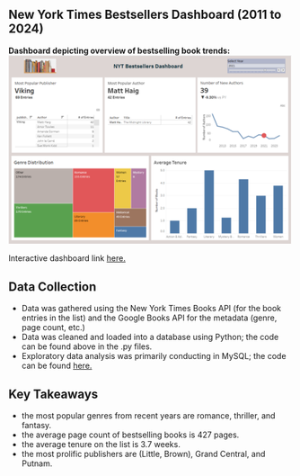 ## New York Times Bestsellers Dashboard (2011 to 2024)

**Dashboard depicting overview of bestselling book trends:**
![NYT Bestsellers dashboard](https://github.com/TammyCarrick/nytBestsellers/blob/main/dashboard.png)

Interactive dashboard link [here.](https://public.tableau.com/app/profile/tammy.carrick/viz/NewYorkTimesBestsellers_17391608404480/BestsellersDashboard?publish=yes)

## Data Collection

 - Data was gathered using the New York Times Books API (for the book entries in the list) and the Google Books API for the metadata (genre, page count, etc.)
 - Data was cleaned and loaded into a database using Python; the code can be found above in the .py files.
 - Exploratory data analysis was primarily conducting in MySQL; the code can be found [here.](https://github.com/TammyCarrick/nytBestsellers/tree/main/sql_queries)

## Key Takeaways
  - the most popular genres from recent years are romance, thriller, and fantasy.
  - the average page count of bestselling books is 427 pages.
  - the average tenure on the list is 3.7 weeks.
  - the most prolific publishers are (Little, Brown), Grand Central, and Putnam.

